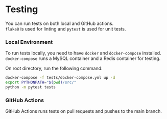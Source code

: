 # Testing

You can run tests on both local and GitHub actions.  
`flake8` is used for linting and `pytest` is used for unit tests.

### Local Environment
To run tests locally, you need to have `docker` and `docker-compose` installed.  
`docker-compose` runs a MySQL container and a Redis container for testing.

On root directory, run the following command:
```bash
docker-compose -f tests/docker-compose.yml up -d
export PYTHONPATH="$(pwd)/src/"
python -m pytest tests
```

### GitHub Actions
GitHub Actions runs tests on pull requests and pushes to the main branch.  
